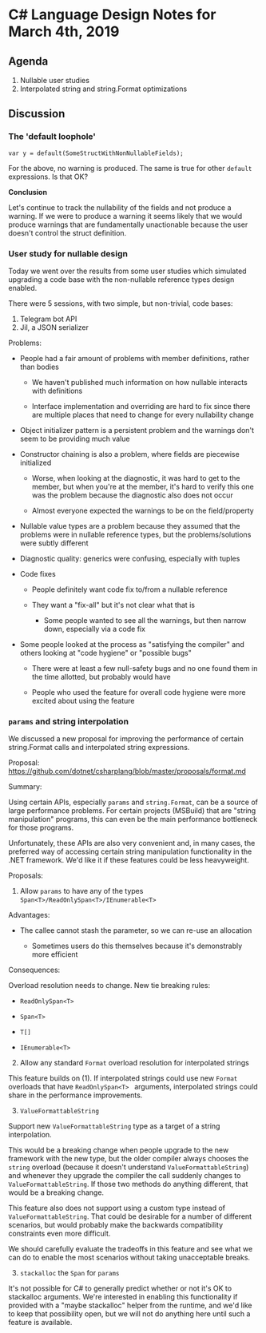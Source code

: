 
# C# Language Design Notes for March 4th, 2019

## Agenda

1. Nullable user studies
2. Interpolated string and string.Format optimizations

## Discussion

### The 'default loophole'

`var y = default(SomeStructWithNonNullableFields);`

For the above, no warning is produced. The same is true for other `default`
expressions. Is that OK?

**Conclusion**

Let's continue to track the nullability of the fields and not produce a
warning. If we were to produce a warning it seems likely that we would
produce warnings that are fundamentally unactionable because the user doesn't
control the struct definition.

### User study for nullable design

Today we went over the results from some user studies which simulated
upgrading a code base with the non-nullable reference types design enabled.

There were 5 sessions, with two simple, but non-trivial, code bases:

1. Telegram bot API
2. Jil, a JSON serializer

Problems: 

- People had a fair amount of problems with member definitions, rather than
  bodies
    - We haven't published much information on how nullable interacts with
      definitions

    - Interface implementation and overriding are hard to fix since there
    are multiple places that need to change for every nullability change

- Object initializer pattern is a persistent problem and the warnings
  don't seem to be providing much value

- Constructor chaining is also a problem, where fields are piecewise initialized

  - Worse, when looking at the diagnostic, it was hard to get to the member,
    but when you're at the member, it's hard to verify this one was the
    problem because the diagnostic also does not occur

  - Almost everyone expected the warnings to be on the field/property

- Nullable value types are a problem because they assumed that the problems
  were in nullable reference types, but the problems/solutions were subtly
  different

- Diagnostic quality: generics were confusing, especially with tuples

- Code fixes

  - People definitely want code fix to/from a nullable reference

  - They want a "fix-all" but it's not clear what that is

    - Some people wanted to see all the warnings, but then narrow down,
      especially via a code fix

- Some people looked at the process as "satisfying the compiler" and others
  looking at "code hygiene" or "possible bugs"

   - There were at least a few null-safety bugs and no one found them
     in the time allotted, but probably would have

   - People who used the feature for overall code hygiene were more
     excited about using the feature

### `params` and string interpolation

We discussed a new proposal for improving the performance of certain
string.Format calls and interpolated string expressions.

Proposal: https://github.com/dotnet/csharplang/blob/master/proposals/format.md

Summary:

Using certain APIs, especially `params` and `string.Format`, can be a source
of large performance problems. For certain projects (MSBuild) that are
"string manipulation" programs, this can even be the main performance
bottleneck for those programs.

Unfortunately, these APIs are also very convenient and, in many cases, the
preferred way of accessing certain string manipulation functionality in the
.NET framework. We'd like it if these features could be less heavyweight.

Proposals:

1. Allow `params` to have any of the types `Span<T>/ReadOnlySpan<T>/IEnumerable<T>`

Advantages:

- The callee cannot stash the parameter, so we can re-use an allocation

    - Sometimes users do this themselves because it's demonstrably more efficient

Consequences:

Overload resolution needs to change. New tie breaking rules:

- `ReadOnlySpan<T>`

- `Span<T>`

- `T[]`

- `IEnumerable<T>`

2. Allow any standard `Format` overload resolution for interpolated strings

This feature builds on (1). If interpolated strings could use new `Format`
overloads that have `ReadOnlySpan<T> ` arguments, interpolated strings could
share in the performance improvements.

3. `ValueFormattableString`

Support new `ValueFormattableString` type as a target of a string
interpolation.

This would be a breaking change when people upgrade to the new framework with
the new type, but the older compiler always chooses the `string` overload (because
it doesn't understand `ValueFormattableString`) and whenever they upgrade the
compiler the call suddenly changes to `ValueFormattableString`. If those two
methods do anything different, that would be a breaking change.

This feature also does not support using a custom type instead of
`ValueFormattableString`. That could be desirable for a number of different
scenarios, but would probably make the backwards compatibility constraints
even more difficult.

We should carefully evaluate the tradeoffs in this feature and see what we
can do to enable the most scenarios without taking unacceptable breaks.

3. `stackalloc` the `Span` for `params`

It's not possible for C# to generally predict whether or not it's OK to
stackalloc arguments. We're interested in enabling this functionality if
provided with a "maybe stackalloc" helper from the runtime, and we'd like to
keep that possibility open, but we will not do anything here until such a
feature is available.